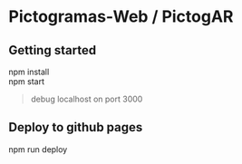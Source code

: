 # Pictogramas-Web / PictogAR

## Getting started

npm install  
npm start

> debug localhost on port 3000

## Deploy to github pages

npm run deploy

